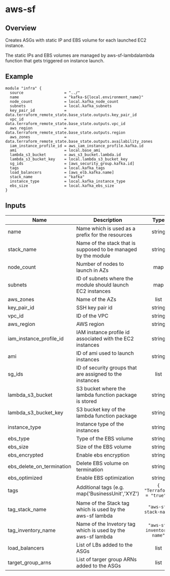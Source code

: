 # aws-sf

## Overview

Creates ASGs with static IP and EBS volume for each launched EC2 instance.

The static IPs and EBS volumes are managed by aws-sf-lambdalambda function that gets triggered on instance launch.

## Example

```
module "infra" {
  source                  = "../"
  name                    = "kafka-${local.environment_name}"
  node_count              = local.kafka_node_count
  subnets                 = local.kafka_subnets
  key_pair_id             = data.terraform_remote_state.base_state.outputs.key_pair_id
  vpc_id                  = data.terraform_remote_state.base_state.outputs.vpc_id
  aws_region              = data.terraform_remote_state.base_state.outputs.region
  aws_zones               = data.terraform_remote_state.base_state.outputs.availability_zones
  iam_instance_profile_id = aws_iam_instance_profile.kafka.id
  ami                     = local.base_ami
  lambda_s3_bucket        = aws_s3_bucket.lambda.id
  lambda_s3_bucket_key    = local.lambda_s3_bucket_key
  sg_ids                  = [aws_security_group.kafka.id]
  tags                    = local.kafka_tags
  load_balancers          = [aws_elb.kafka.name]
  stack_name              = "kafka"
  instance_type           = local.kafka_instance_type
  ebs_size                = local.kafka_ebs_size
}
```
## Inputs

| Name | Description | Type | Default | Required |
|------|-------------|:----:|:-----:|:-----:|
| name | Name which is used as a prefix for the resources | string | n/a | yes |
| stack_name | Name of the stack that is supposed to be managed by the module  | string | n/a | yes |
| node\_count | Number of nodes to launch in AZs | map | n/a | yes |
| subnets | ID of subnets where the module should launch EC2 instances | map | n/a | yes |
| aws_zones | Name of the AZs | list | n/a | yes |
| key_pair_id | SSH key pair id | string | n/a | yes |
| vpc_id | ID of the VPC | string | n/a | yes |
| aws_region | AWS region | string | n/a | yes |
| iam_instance_profile_id | IAM instance profile id associated with the EC2 instances | string | n/a | yes |
| ami | ID of ami used to launch instances | string | n/a | yes |
| sg_ids | ID of security groups that are assigned to the instances | list | n/a | yes |
| lambda_s3_bucket | S3 bucket where the lambda function package is stored | string | n/a | yes |
| lambda_s3_bucket_key | S3 bucket key of the lambda function package | string | n/a | yes |
| instance_type | Instance type of the instances | string | `"t3.medium"` | no |
| ebs_type | Type of the EBS volume | string | `"gp2"` | no |
| ebs_size | Size of the EBS volume | string | `"20"` | no |
| ebs_encrypted | Enable ebs encryption | string | `"true"` | no |
| ebs_delete_on_termination | Delete EBS volume on termination | string | `"true"` | no |
| ebs_optimized | Enable EBS optimization | string | `"true"` | no |
| tags | Additional tags (e.g. map('BusinessUnit','XYZ') | `{ "Terraform" = "true" }` | no |
| tag_stack_name | Name of the Stack tag which is used by the aws-sf lambda | `"aws-sf-stack-name"` | no |
| tag_inventory_name | Name of the Invetory tag which is used by the aws-sf lambda | `"aws-sf-inventory-name"` | no |
| load_balancers | List of LBs added to the ASGs | list | `<list>` | no |
| target_group_arns | List of targer group ARNs added to the ASGs | list | `<list>` | no |
